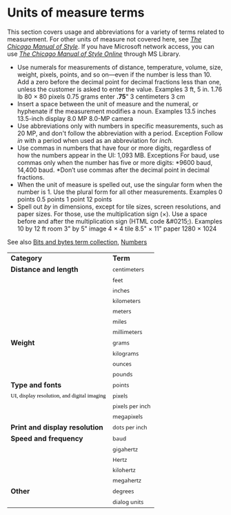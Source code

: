 ﻿# Units of measure terms

This
section covers usage and abbreviations for a variety of terms related
to measurement. For other units of measure not covered here, see [*The Chicago Manual of Style*](http://www.chicagomanualofstyle.org/home.html). If you have Microsoft network access, you can use [*The Chicago Manual of Style Online*](http://aka.ms/mslibrary/cms) through MS Library.

  - Use
    numerals for measurements of distance, temperature, volume, size,
    weight, pixels, points, and so on—even if the number is less than
    10\. Add a zero before the decimal point for decimal fractions less than one, unless the customer is asked to enter the value.
    Examples
    3 ft, 5 in.
    1.76 lb
    80 × 80 pixels
    0.75 grams
    enter **.75**"
    3 centimeters
    3 cm
  - Insert a space between the unit of measure and the numeral, or hyphenate if the measurement modifies a noun.
    Examples
    13.5 inches
    13.5-inch display
    8.0 MP
    8.0-MP camera
  - Use
    abbreviations only with numbers in specific measurements, such
    as 20 MP, and don't follow the abbreviation with a period.
    Exception Follow *in* with a period when used as an abbreviation for *inch.*
  - Use commas in numbers that have four or more digits, regardless of how the numbers appear in the UI: 1,093 MB.
    Exceptions
    For baud, use commas only when the number has five or more digits: *9600 baud, 14,400 baud.
    *Don’t use commas after the decimal point in decimal fractions.
  - When
    the unit of measure is spelled out, use the singular form when the
    number is 1. Use the plural form for all other measurements.
    Examples
    0 points
    0.5 points
    1 point
    12 points
  - Spell out *by* in dimensions, except for tile sizes, screen resolutions, and paper sizes. For those, use the multiplication sign (×). Use a space before and after the multiplication sign (HTML code &\#0215;).
    Examples
    10 by 12 ft room
    3" by 5" image
    4 × 4 tile 
    8.5" × 11" paper 
    1280 × 1024

See also [](/style-guide/a-z-word-list-term-collections/term-collections/bits-bytes-terms)[Bits and bytes term collection](/style-guide/a-z-word-list-term-collections/term-collections/bits-bytes-terms), [Numbers](/style-guide/numbers)

<table>
<tbody>
<tr class="odd">
<td><b>Category</b></td>
<td><b>Term</b></td>
</tr>
<tr class="even">
<td><div>
<b>Distance and length</b>
</div></td>
<td><div>
<span style="font-family:Segoe UI;font-size:small;">centimeters</span>
</div></td>
</tr>
<tr class="odd">
<td></td>
<td><span style="font-family:Segoe UI;font-size:small;">feet</span></td>
</tr>
<tr class="even">
<td></td>
<td><span style="font-family:Segoe UI;font-size:small;">inches</span></td>
</tr>
<tr class="odd">
<td></td>
<td><span style="font-family:Segoe UI;font-size:small;">kilometers</span></td>
</tr>
<tr class="even">
<td></td>
<td><span style="font-family:Segoe UI;font-size:small;">meters</span></td>
</tr>
<tr class="odd">
<td></td>
<td><span style="font-family:Segoe UI;font-size:small;">miles</span></td>
</tr>
<tr class="even">
<td></td>
<td><span style="font-family:Segoe UI;font-size:small;">millimeters</span></td>
</tr>
<tr class="odd">
<td><b>Weight</b></td>
<td><span style="font-family:Segoe UI;font-size:small;">grams</span></td>
</tr>
<tr class="even">
<td></td>
<td><span style="font-family:Segoe UI;font-size:small;">kilograms</span></td>
</tr>
<tr class="odd">
<td></td>
<td><span style="font-family:Segoe UI;font-size:small;">ounces</span></td>
</tr>
<tr class="even">
<td></td>
<td><span style="font-family:Segoe UI;font-size:small;">pounds</span></td>
</tr>
<tr class="odd">
<td><div>
<b>Type and fonts</b>
</div></td>
<td><span style="font-family:Segoe UI;font-size:small;">points</span></td>
</tr>
<tr class="even">
<td><span style="color:black;line-height:107%;font-family:Segoe UI Semibold;font-size:small;mso-bidi-font-size:11.0pt;mso-fareast-font-family:Calibri;mso-fareast-theme-font:minor-latin;mso-ansi-language:EN-US;mso-fareast-language:EN-US;mso-bidi-language:AR-SA;mso-themecolor:text1;">UI, display resolution, and digital imaging</span></td>
<td><span style="font-family:Segoe UI;font-size:small;">pixels</span></td>
</tr>
<tr class="odd">
<td></td>
<td><span style="font-family:Segoe UI;font-size:small;">pixels per inch</span></td>
</tr>
<tr class="even">
<td></td>
<td><span style="font-family:Segoe UI;font-size:small;">megapixels</span></td>
</tr>
<tr class="odd">
<td><b>Print and display resolution</b></td>
<td><span style="font-family:Segoe UI;font-size:small;">dots per inch</span></td>
</tr>
<tr class="even">
<td><b>Speed and frequency</b></td>
<td><span style="font-family:Segoe UI;font-size:small;">baud</span></td>
</tr>
<tr class="odd">
<td></td>
<td><span style="font-family:Segoe UI;font-size:small;">gigahertz</span></td>
</tr>
<tr class="even">
<td></td>
<td><span style="font-family:Segoe UI;font-size:small;">Hertz</span></td>
</tr>
<tr class="odd">
<td></td>
<td><span style="font-family:Segoe UI;font-size:small;">kilohertz</span></td>
</tr>
<tr class="even">
<td></td>
<td><span style="font-family:Segoe UI;font-size:small;">megahertz</span></td>
</tr>
<tr class="odd">
<td><b>Other</b></td>
<td><span style="font-family:Segoe UI;font-size:small;">degrees</span></td>
</tr>
<tr class="even">
<td></td>
<td><span style="font-family:Segoe UI;font-size:small;">dialog units</span></td>
</tr>
</tbody>
</table>
